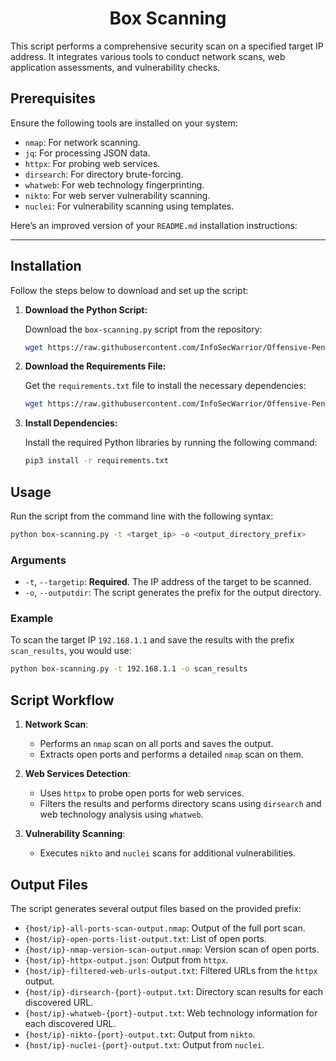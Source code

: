 <h1 align="center">Box Scanning</h1>

This script performs a comprehensive security scan on a specified target IP address. It integrates various tools to conduct network scans, web application assessments, and vulnerability checks.

## Prerequisites

Ensure the following tools are installed on your system:

- `nmap`: For network scanning.
- `jq`: For processing JSON data.
- `httpx`: For probing web services.
- `dirsearch`: For directory brute-forcing.
- `whatweb`: For web technology fingerprinting.
- `nikto`: For web server vulnerability scanning.
- `nuclei`: For vulnerability scanning using templates.

Here’s an improved version of your `README.md` installation instructions:

---

## Installation

Follow the steps below to download and set up the script:

1. **Download the Python Script:**

   Download the `box-scanning.py` script from the repository:

   ```sh
   wget https://raw.githubusercontent.com/InfoSecWarrior/Offensive-Pentesting-Scripts/refs/heads/main/Box-Scan/box-scan.py
   ```

2. **Download the Requirements File:**

   Get the `requirements.txt` file to install the necessary dependencies:

   ```sh
   wget https://raw.githubusercontent.com/InfoSecWarrior/Offensive-Pentesting-Scripts/refs/heads/main/Box-Scan/requirements.txt
   ```

3. **Install Dependencies:**

   Install the required Python libraries by running the following command:

   ```sh
   pip3 install -r requirements.txt
   ```

## Usage

Run the script from the command line with the following syntax:

```sh
python box-scanning.py -t <target_ip> -o <output_directory_prefix>
```

### Arguments

- `-t`, `--targetip`: **Required**. The IP address of the target to be scanned.
- `-o`, `--outputdir`: The script generates the prefix for the output directory.

### Example

To scan the target IP `192.168.1.1` and save the results with the prefix `scan_results`, you would use:

```sh
python box-scanning.py -t 192.168.1.1 -o scan_results
```

## Script Workflow

1. **Network Scan**:
   - Performs an `nmap` scan on all ports and saves the output.
   - Extracts open ports and performs a detailed `nmap` scan on them.

2. **Web Services Detection**:
   - Uses `httpx` to probe open ports for web services.
   - Filters the results and performs directory scans using `dirsearch` and web technology analysis using `whatweb`.

3. **Vulnerability Scanning**:
   - Executes `nikto` and `nuclei` scans for additional vulnerabilities.

## Output Files

The script generates several output files based on the provided prefix:

- `{host/ip}-all-ports-scan-output.nmap`: Output of the full port scan.
- `{host/ip}-open-ports-list-output.txt`: List of open ports.
- `{host/ip}-nmap-version-scan-output.nmap`: Version scan of open ports.
- `{host/ip}-httpx-output.json`: Output from `httpx`.
- `{host/ip}-filtered-web-urls-output.txt`: Filtered URLs from the `httpx` output.
- `{host/ip}-dirsearch-{port}-output.txt`: Directory scan results for each discovered URL.
- `{host/ip}-whatweb-{port}-output.txt`: Web technology information for each discovered URL.
- `{host/ip}-nikto-{port}-output.txt`: Output from `nikto`.
- `{host/ip}-nuclei-{port}-output.txt`: Output from `nuclei`.

